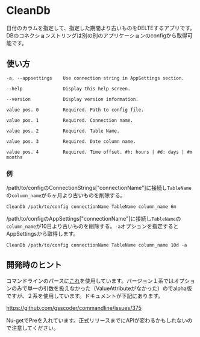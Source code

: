 # CleanDb

日付のカラムを指定して、指定した期間より古いものをDELTEするアプリです。DBのコネクションストリングは別の別のアプリケーションのconfigから取得可能です。

## 使い方

```
-a, --appsettings    Use connection string in AppSettings section.

--help               Display this help screen.

--version            Display version information.

value pos. 0         Required. Path to config file.

value pos. 1         Required. Connection name.

value pos. 2         Required. Table Name.

value pos. 3         Required. Date column name.

value pos. 4         Required. Time offset. #h: hours | #d: days | #m months
```

### 例

/path/to/configのConnectionStrings["connectionName"]に接続し`TableName`の`column_name`が６ヶ月より古いものを削除する。


```
CleanDb /path/to/config connectionName TableName column_name 6m
```


/path/to/configのAppSettings["connectionName"]に接続し`TableName`の`column_name`が10日より古いものを削除する。`-a`オプションを指定するとAppSettingsから取得します。

```
CleanDb /path/to/config connectionName TableName column_name 10d -a
```

## 開発時のヒント

コマンドラインのパースに[これ](https://github.com/gsscoder/commandline/)を使用しています。バージョン１系ではオプションのみで単一の引数を扱えなかった（ValueAttributeがなかった）のでalpha版ですが、２系を使用しています。ドキュメントが下記にあります。

https://github.com/gsscoder/commandline/issues/375

Nu-getでPreを入れています。正式リリースまでにAPIが変わるかもしれないので注意してください。

